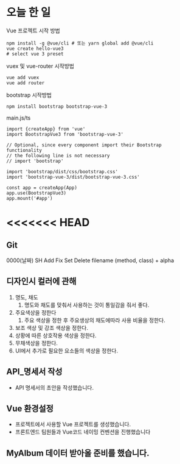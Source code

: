 # 오늘 한 일

Vue 프로젝트 시작 방법

```
npm install -g @vue/cli # 또는 yarn global add @vue/cli
vue create hello-vue3
# select vue 3 preset
```

vuex 및 vue-router 시작방법

```
vue add vuex
vue add router
```

bootstrap 시작방법

```
npm install bootstrap bootstrap-vue-3
```

main.js/ts

```
import {createApp} from 'vue'
import BootstrapVue3 from 'bootstrap-vue-3'

// Optional, since every component import their Bootstrap functionality
// the following line is not necessary
// import 'bootstrap'

import 'bootstrap/dist/css/bootstrap.css'
import 'bootstrap-vue-3/dist/bootstrap-vue-3.css'

const app = createApp(App)
app.use(BootstrapVue3)
app.mount('#app')
```

<<<<<<< HEAD
=======
## Git

0000(날짜) SH Add Fix Set Delete filename (method, class) + alpha



## 디자인시 컬러에 관해

1. 명도, 채도
   1. 명도와 채도를 맞춰서 사용하는 것이 통일감을 줘서 좋다.
2. 주요색상을 정한다
   1. 주요 색상을 정한 후 주요생상의 채도에따라 사용 비율을 정한다.
3. 보조 색상 및 강조 색상을 정한다.
4. 상황에 따른 상호작용 색상을 정한다.
5. 무채색상을 정한다.
6. UI에서 추가로 필요한 요소들의 색상을 정한다.



## API_명세서 작성

- API 명세서의 초안을 작성했습니다.



## Vue 환경설정

- 프로젝트에서 사용할 Vue 프로젝트를 생성했습니다.
- 프론트엔드 팀원들과 Vue코드 네이밍 컨벤션을 진행했습니다

## MyAlbum 데이터 받아올 준비를 했습니다.

